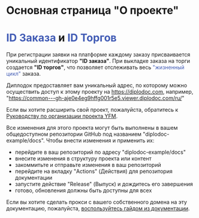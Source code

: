 # Основная страница "О проекте"
# <span style="color: #425CB5">ID Заказа</span> и <span style="color: #425CB5">ID Торгов</span>

При регистрации заявки на платформе каждому заказу присваивается уникальный идентификатор **"ID заказа"**. При выкладке заказа на торги создается **"ID торгов"**, что позволяет отслеживать весь <span style="color: #425CB5">"жизненный цикл"</span> заказа. 

Диплодок предоставляет вам уникальный адрес, по которому можно осуществить доступ к этому проекту на https://diplodoc.com, например, "https://common---gh-aje0e4eg9hffg001r5e5.viewer.diplodoc.com/ru/"

Если вы хотите расширить свой проект, пожалуйста, обратитесь к [Руководству по организации проекта YFM](https://diplodoc.com/docs/ru/project/).

Все изменения для этого проекта могут быть выполнены в вашем общедоступном репозитории GitHub под названием "diplodoc-example/docs".
Чтобы внести изменения и применить их:

- перейдите в ваш репозиторий по адресу "diplodoc-example/docs"
- внесите изменения в структуру проекта или контент
- закоммитьте и отправьте изменения в ваш репозиторий
- перейдите на вкладку "Actions" (Действия) для репозитория документации
- запустите действие "Release" (Выпуск) и дождитесь его завершения
- готово, обновления должны быть доступны для всех

Если вы хотите сделать прокси с вашего собственного домена на эту документацию, пожалуйста, [воспользуйтесь гайдом из документации](https://diplodoc.com/docs/ru/personal-domain-ya-cloud).
